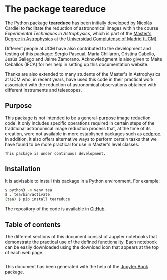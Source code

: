 # The package teareduce

The Python package **teareduce** has been initially developed by Nicolás
Cardiel to facilitate the reduction of astronomical images within the course
*Experimental Techniques in Astrophysics*, which is part of the [Master's
Degree in Astrophysics](https://www.ucm.es/masterastrofisica) at the
[Universidad Complutense of Madrid (UCM)](https://www.ucm.es/).

Different people at UCM have also contributed to the development and testing of
this package: Sergio Pascual, María Chillarón, Cristina Cabello, Jesús Gallego
and Jaime Zamorano. Acknowledgment is also given to Maite Ceballos (IFCA) for
her help in setting up this documentation website.

Thanks are also extended to many students of the Master's in Astrophysics at
UCM who, in recent years, have used this code in their practical work
associated with the reduction of astronomical observations obtained with
different instruments and telescopes.

## Purpose

This package is not intended to be a general-purpose image reduction code. It
only includes specific operations required in certain steps of the traditional
astronomical image reduction process that, at the time of its creation, were
not available in more established packages such as
[ccdproc](https://ccdproc.readthedocs.io/en/latest/). In addition, it also
offers alternative ways to perform certain tasks that we have found to be more
practical for use in Master's level classes.

```{warning}
This package is under continuous development.
```

## Installation


It is advisable to install this package in a Python environment. For example:

```bash
$ python3 -m venv tea
$ . tea/bin/activate
(tea) $ pip install teareduce
```

The repository of the code is available in
[GitHub](https://github.com/nicocardiel/teareduce).

## Table of contents

The different sections of this document consist of Jupyter notebooks that
demonstrate the practical use of the defined functionality. Each notebook can
be easily downloaded using the download icon that appears at the top of each
web page.


```{tableofcontents}
```

This document has been generated with the help of the [Jupyter
Book](https://jupyterbook.org/en/stable/intro.html) package.

